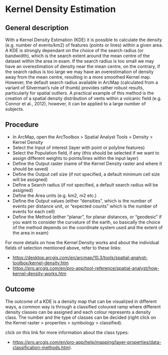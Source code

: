 # Kernel Density Estimation

## General description
With a Kernel Density Estimation (KDE) it is possible to calculate the density (e.g. number of events/km2) of features (points or lines) within a given area. A KDE is strongly dependant on the choice of the search radius (or bandwidth), which is the search extent around the mean centre of the dataset within the area in exam. If the search radius is too small we may have an overestimation of density near the mean centre, on the contrary, if the search radius is too large we may have an overestimation of density away from the mean centre, resulting in a more smoothed Kernel map. However, the default search radius available in ArcMap (calculated from a variant of Silverman’s rule of thumb) provides rather robust results, particularly for spatial outliers. A practical example of this method is the creation of a spatial density distribution of vents within a volcanic field (e.g. Connor et al., 2012), however, it can be applied to a large number of subjects.

## Procedure
-	In ArcMap, open the ArcToolbox > Spatial Analyst Tools > Density > Kernel Density
-	Select the Input of interest (layer with point or polyline features) 
-	Select the Population field, if any (this should be selected if we want to assign different weights to points/lines within the input layer)
-	Define the Output raster (name of the Kernel Density raster and where it should be saved)
-	Define the Output cell size (if not specified, a default minimum cell size will be assigned)
-	Define a Search radius (if not specified, a default search radius will be assigned)
-	Define the Area units (e.g. km2, m2 etc.)
-	Define the Output values (either “densities”, which is the number of events per distance unit, or “expected counts” which is the number of events for each cell)
-	Define the Method (either “planar”, for planar distances, or “geodesic” if you want to consider the curvature of the earth, so basically the choice of the method depends on the coordinate system used and the extent of the area in exam)


For more details on how the Kernel Density works and about the individual fields of selection mentioned above, refer to these links: 
-	https://desktop.arcgis.com/en/arcmap/10.3/tools/spatial-analyst-toolbox/kernel-density.htm
-	https://pro.arcgis.com/en/pro-app/tool-reference/spatial-analyst/how-kernel-density-works.htm

## Outcome
The outcome of a KDE is a density map that can be visualized in different ways, a common way is through a classified coloured ramp where different density classes can be assigned and each colour represents a density class. The number and the type of classes can be decided (right click on the Kernel raster > properties > symbology > classified). 

click on this link for more information about the class types:
- https://pro.arcgis.com/en/pro-app/help/mapping/layer-properties/data-classification-methods.htm).
